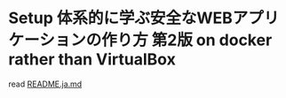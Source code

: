 # Setup 体系的に学ぶ安全なWEBアプリケーションの作り方 第2版 on docker rather than VirtualBox
read [README.ja.md](./README.ja.md)